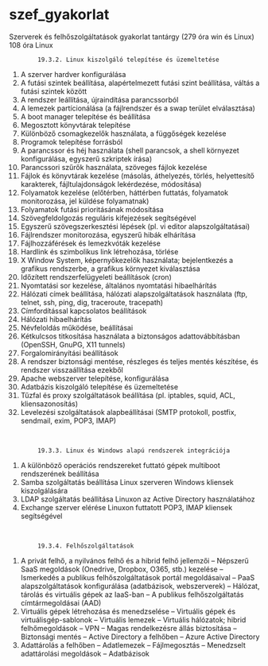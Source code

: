 # szef_gyakorlat
Szerverek és felhőszolgáltatások gyakorlat tantárgy
(279 óra win és Linux)
108 óra Linux

            19.3.2. Linux kiszolgáló telepítése és üzemeltetése
1. A szerver hardver konfigurálása
1. A futási szintek beállítása, alapértelmezett futási szint beállítása, váltás a futási szintek között
1. A rendszer leállítása, újraindítása parancssorból
1. A lemezek partícionálása (a fájlrendszer és a swap terület elválasztása)
1. A boot manager telepítése és beállítása
1. Megosztott könyvtárak telepítése
1. Különböző csomagkezelők használata, a függőségek kezelése
1. Programok telepítése forrásból
1. A parancssor és héj használata (shell parancsok, a shell környezet konfigurálása, egyszerű szkriptek írása)
1. Parancssori szűrők használata, szöveges fájlok kezelése
1. Fájlok és könyvtárak kezelése (másolás, áthelyezés, törlés, helyettesítő karakterek, fájltulajdonságok lekérdezése, módosítása)
1. Folyamatok kezelése (előtérben, háttérben futtatás, folyamatok monitorozása, jel küldése folyamatnak)
1. Folyamatok futási prioritásának módosítása
1. Szövegfeldolgozás reguláris kifejezések segítségével
1. Egyszerű szövegszerkesztési lépések (pl. vi editor alapszolgáltatásai)
1. Fájlrendszer monitorozása, egyszerű hibák elhárítása
1. Fájlhozzáférések és lemezkvóták kezelése
1. Hardlink és szimbolikus link létrehozása, törlése
1. X Window System, képernyőkezelők használata; bejelentkezés a grafikus rendszerbe, a grafikus környezet kiválasztása
1. Időzített rendszerfelügyeleti beállítások (cron)
1. Nyomtatási sor kezelése, általános nyomtatási hibaelhárítás
1. Hálózati címek beállítása, hálózati alapszolgáltatások használata (ftp, telnet, ssh, ping, dig, traceroute, tracepath)
1. Címfordítással kapcsolatos beállítások
1. Hálózati hibaelhárítás
1. Névfeloldás működése, beállításai
1. Kétkulcsos titkosítása használata a biztonságos adattovábbításban (OpenSSH, GnuPG, X11 tunnels)
1. Forgalomirányítási beállítások
1. A rendszer biztonsági mentése, részleges és teljes mentés készítése, és rendszer visszaállítása ezekből
1. Apache webszerver telepítése, konfigurálása
1. Adatbázis kiszolgáló telepítése és üzemeltetése
1. Tűzfal és proxy szolgáltatások beállítása (pl. iptables, squid, ACL, kliensazonosítás)
1. Levelezési szolgáltatások alapbeállításai (SMTP protokoll, postfix, sendmail, exim, POP3, IMAP)
<br>

            19.3.3. Linux és Windows alapú rendszerek integrációja
1. A különböző operációs rendszereket futtató gépek multiboot rendszerének beállítása
1. Samba szolgáltatás beállítása Linux szerveren Windows kliensek kiszolgálására
1. LDAP szolgáltatás beállítása Linuxon az Active Directory használatához
1. Exchange szerver elérése Linuxon futtatott POP3, IMAP kliensek segítségével
<br>

            19.3.4. Felhőszolgáltatások
1. A privát felhő, a nyilvános felhő és a hibrid felhő jellemzői
–	Népszerű SaaS megoldások (Onedrive, Dropbox, O365, stb.) kezelése
–	Ismerkedés a publikus felhőszolgáltatások portál megoldásaival
–	PaaS alapszolgáltatások konfigurálása (adatbázisok, webszerverek)
–	Hálózat, tárolás és virtuális gépek az IaaS-ban 
–	A publikus felhőszolgáltatás címtármegoldásai (AAD)
1. Virtuális gépek létrehozása és menedzselése
–	Virtuális gépek és virtuálisgép-sablonok 
–	Virtuális lemezek
–	Virtuális hálózatok; hibrid felhőmegoldások – VPN
–	Magas rendelkezésre állás biztosítása
–	Biztonsági mentés
–	Active Directory a felhőben – Azure Active Directory
1. Adattárolás a felhőben
–	Adatlemezek
–	Fájlmegosztás
–	Menedzselt adattárolási megoldások
–	Adatbázisok
